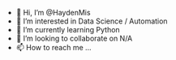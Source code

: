 - 👋 Hi, I’m @HaydenMis
- 👀 I’m interested in Data Science / Automation
- 🌱 I’m currently learning Python
- 💞️ I’m looking to collaborate on N/A
- 📫 How to reach me ...

<!---
HaydenMis/HaydenMis is a ✨ special ✨ repository because its `README.md` (this file) appears on your GitHub profile.
You can click the Preview link to take a look at your changes.
--->
